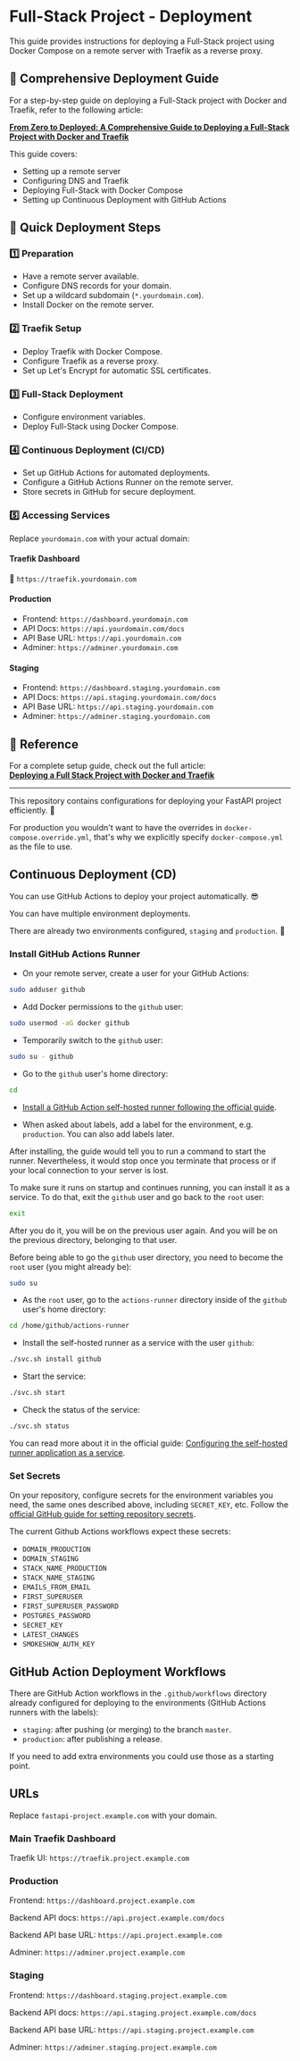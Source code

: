 # Full-Stack Project - Deployment

This guide provides instructions for deploying a Full-Stack project using Docker Compose on a remote server with Traefik as a reverse proxy.

## 📖 Comprehensive Deployment Guide

For a step-by-step guide on deploying a Full-Stack project with Docker and Traefik, refer to the following article:

[**From Zero to Deployed: A Comprehensive Guide to Deploying a Full-Stack Project with Docker and Traefik**](https://medium.com/@nik_75329/from-zero-to-deployed-a-comprehensive-guide-to-deploying-a-fastapi-project-with-docker-and-traefik-79283ae9e4b7)

This guide covers:
- Setting up a remote server
- Configuring DNS and Traefik
- Deploying Full-Stack with Docker Compose
- Setting up Continuous Deployment with GitHub Actions

## 🚀 Quick Deployment Steps

### 1️⃣ Preparation
- Have a remote server available.
- Configure DNS records for your domain.
- Set up a wildcard subdomain (`*.yourdomain.com`).
- Install Docker on the remote server.

### 2️⃣ Traefik Setup
- Deploy Traefik with Docker Compose.
- Configure Traefik as a reverse proxy.
- Set up Let's Encrypt for automatic SSL certificates.

### 3️⃣ Full-Stack Deployment
- Configure environment variables.
- Deploy Full-Stack using Docker Compose.

### 4️⃣ Continuous Deployment (CI/CD)
- Set up GitHub Actions for automated deployments.
- Configure a GitHub Actions Runner on the remote server.
- Store secrets in GitHub for secure deployment.

### 5️⃣ Accessing Services
Replace `yourdomain.com` with your actual domain:

#### **Traefik Dashboard**
🔗 `https://traefik.yourdomain.com`

#### **Production**
- Frontend: `https://dashboard.yourdomain.com`
- API Docs: `https://api.yourdomain.com/docs`
- API Base URL: `https://api.yourdomain.com`
- Adminer: `https://adminer.yourdomain.com`

#### **Staging**
- Frontend: `https://dashboard.staging.yourdomain.com`
- API Docs: `https://api.staging.yourdomain.com/docs`
- API Base URL: `https://api.staging.yourdomain.com`
- Adminer: `https://adminer.staging.yourdomain.com`

## 📌 Reference
For a complete setup guide, check out the full article:  
[**Deploying a Full Stack Project with Docker and Traefik**](https://medium.com/@nik_75329/from-zero-to-deployed-a-comprehensive-guide-to-deploying-a-fastapi-project-with-docker-and-traefik-79283ae9e4b7)

---
This repository contains configurations for deploying your FastAPI project efficiently. 🚀


For production you wouldn't want to have the overrides in `docker-compose.override.yml`, that's why we explicitly specify `docker-compose.yml` as the file to use.

## Continuous Deployment (CD)

You can use GitHub Actions to deploy your project automatically. 😎

You can have multiple environment deployments.

There are already two environments configured, `staging` and `production`. 🚀

### Install GitHub Actions Runner

* On your remote server, create a user for your GitHub Actions:

```bash
sudo adduser github
```

* Add Docker permissions to the `github` user:

```bash
sudo usermod -aG docker github
```

* Temporarily switch to the `github` user:

```bash
sudo su - github
```

* Go to the `github` user's home directory:

```bash
cd
```

* [Install a GitHub Action self-hosted runner following the official guide](https://docs.github.com/en/actions/hosting-your-own-runners/managing-self-hosted-runners/adding-self-hosted-runners#adding-a-self-hosted-runner-to-a-repository).

* When asked about labels, add a label for the environment, e.g. `production`. You can also add labels later.

After installing, the guide would tell you to run a command to start the runner. Nevertheless, it would stop once you terminate that process or if your local connection to your server is lost.

To make sure it runs on startup and continues running, you can install it as a service. To do that, exit the `github` user and go back to the `root` user:

```bash
exit
```

After you do it, you will be on the previous user again. And you will be on the previous directory, belonging to that user.

Before being able to go the `github` user directory, you need to become the `root` user (you might already be):

```bash
sudo su
```

* As the `root` user, go to the `actions-runner` directory inside of the `github` user's home directory:

```bash
cd /home/github/actions-runner
```

* Install the self-hosted runner as a service with the user `github`:

```bash
./svc.sh install github
```

* Start the service:

```bash
./svc.sh start
```

* Check the status of the service:

```bash
./svc.sh status
```

You can read more about it in the official guide: [Configuring the self-hosted runner application as a service](https://docs.github.com/en/actions/hosting-your-own-runners/managing-self-hosted-runners/configuring-the-self-hosted-runner-application-as-a-service).

### Set Secrets

On your repository, configure secrets for the environment variables you need, the same ones described above, including `SECRET_KEY`, etc. Follow the [official GitHub guide for setting repository secrets](https://docs.github.com/en/actions/security-guides/using-secrets-in-github-actions#creating-secrets-for-a-repository).

The current Github Actions workflows expect these secrets:

* `DOMAIN_PRODUCTION`
* `DOMAIN_STAGING`
* `STACK_NAME_PRODUCTION`
* `STACK_NAME_STAGING`
* `EMAILS_FROM_EMAIL`
* `FIRST_SUPERUSER`
* `FIRST_SUPERUSER_PASSWORD`
* `POSTGRES_PASSWORD`
* `SECRET_KEY`
* `LATEST_CHANGES`
* `SMOKESHOW_AUTH_KEY`

## GitHub Action Deployment Workflows

There are GitHub Action workflows in the `.github/workflows` directory already configured for deploying to the environments (GitHub Actions runners with the labels):

* `staging`: after pushing (or merging) to the branch `master`.
* `production`: after publishing a release.

If you need to add extra environments you could use those as a starting point.

## URLs

Replace `fastapi-project.example.com` with your domain.

### Main Traefik Dashboard

Traefik UI: `https://traefik.project.example.com`

### Production

Frontend: `https://dashboard.project.example.com`

Backend API docs: `https://api.project.example.com/docs`

Backend API base URL: `https://api.project.example.com`

Adminer: `https://adminer.project.example.com`

### Staging

Frontend: `https://dashboard.staging.project.example.com`

Backend API docs: `https://api.staging.project.example.com/docs`

Backend API base URL: `https://api.staging.project.example.com`

Adminer: `https://adminer.staging.project.example.com`
